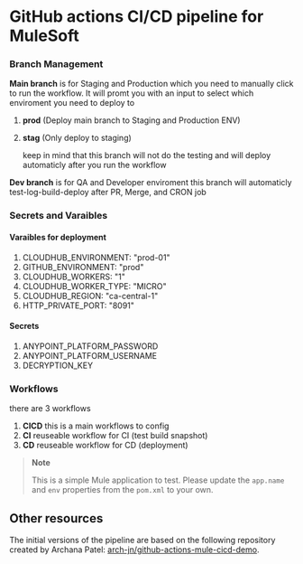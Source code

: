 # GitHub actions CI/CD pipeline for MuleSoft 
### Branch Management
  **Main branch** is for Staging and Production which you need to manually click to run the workflow. It will promt you with an input to select which enviroment you need to deploy to 
  1. **prod** (Deploy main branch to Staging and Production ENV)
  2. **stag** (Only deploy to staging)

     keep in mind that this branch will not do the testing and will deploy automaticly after you run the workflow
  
  **Dev branch** is for QA and Developer enviroment this branch will automaticly test-log-build-deploy after PR, Merge, and CRON job 

### Secrets and Varaibles
#### Varaibles for deployment
 1. CLOUDHUB_ENVIRONMENT: "prod-01"
 2. GITHUB_ENVIRONMENT: "prod"
 3. CLOUDHUB_WORKERS: "1"
 4. CLOUDHUB_WORKER_TYPE: "MICRO"
 5. CLOUDHUB_REGION: "ca-central-1"
 6. HTTP_PRIVATE_PORT: "8091"
#### Secrets
 1. ANYPOINT_PLATFORM_PASSWORD
 2. ANYPOINT_PLATFORM_USERNAME
 3. DECRYPTION_KEY

### Workflows
there are 3 workflows
1. **CICD** this is a main workflows to config
2. **CI** reuseable workflow for CI (test build snapshot)
3. **CD** reuseable workflow for CD (deployment)
> **Note**
> 
> This is a simple Mule application to test. Please update the `app.name` and `env` properties from the `pom.xml` to your own.

## Other resources

The initial versions of the pipeline are based on the following repository created by Archana Patel: [arch-jn/github-actions-mule-cicd-demo](https://github.com/arch-jn/github-actions-mule-cicd-demo).
